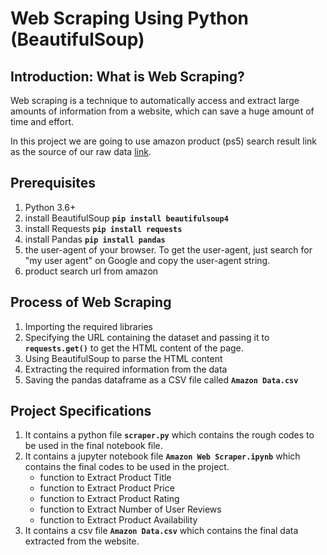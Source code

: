 # Web Scraping Using Python (BeautifulSoup)


## Introduction: What is Web Scraping?
Web scraping is a technique to automatically access and extract large amounts of information from a website, which can save a huge amount of time and effort. <br>

In this project we are going to use amazon product (ps5) search result link as the source of our raw data [link](https://www.amazon.in/s?k=playstation+5&sprefix=pla%2Caps%2C464&ref=nb_sb_ss_ts-doa-p_1_3).


## Prerequisites
1. Python 3.6+
2. install BeautifulSoup **```pip install beautifulsoup4```**
3. install Requests **```pip install requests```**
4. install Pandas **```pip install pandas```**
5. the user-agent of your browser. To get the user-agent, just search for "my user agent" on Google and copy the user-agent string.
6. product search url from amazon


## Process of Web Scraping
1. Importing the required libraries
2. Specifying the URL containing the dataset and passing it to **`requests.get()`** to get the HTML content of the page.
3. Using BeautifulSoup to parse the HTML content
4. Extracting the required information from the data
5. Saving the pandas dataframe as a CSV file called **`Amazon Data.csv`**


## Project Specifications
1. It contains a python file **`scraper.py`** which contains the rough codes to be used in the final notebook file.
2. It contains a jupyter notebook file **`Amazon Web Scraper.ipynb`** which contains the final codes to be used in the project.
    * function to Extract Product Title
    * function to Extract Product Price
    * function to Extract Product Rating
    * function to Extract Number of User Reviews
    * function to Extract Product Availability
3. It contains a csv file **`Amazon Data.csv`** which contains the final data extracted from the website.


